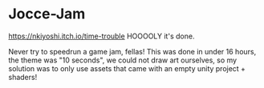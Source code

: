 # Jocce-Jam

https://nkiyoshi.itch.io/time-trouble
HOOOOLY it's done.

Never try to speedrun a game jam, fellas! 
This was done in under 16 hours, the theme was "10 seconds", we could not draw art ourselves, so my solution was to only use assets that came with an empty unity project + shaders!
